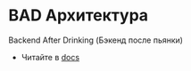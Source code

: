 # BAD Архитектура

Backend After Drinking (Бэкенд после пьянки)

- Читайте в [docs](./docs/index.md)

